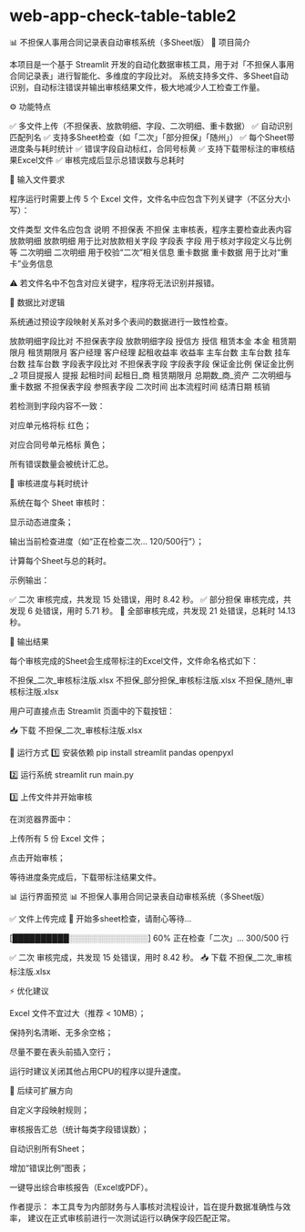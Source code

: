 # web-app-check-table-table2
📊 不担保人事用合同记录表自动审核系统（多Sheet版）
🧭 项目简介

本项目是一个基于 Streamlit 开发的自动化数据审核工具，用于对「不担保人事用合同记录表」进行智能化、多维度的字段比对。
系统支持多文件、多Sheet自动识别，自动标注错误并输出审核结果文件，极大地减少人工检查工作量。

⚙️ 功能特点

✅ 多文件上传（不担保表、放款明细、字段、二次明细、重卡数据）
✅ 自动识别匹配列名
✅ 支持多Sheet检查（如「二次」「部分担保」「随州」）
✅ 每个Sheet带进度条与耗时统计
✅ 错误字段自动标红，合同号标黄
✅ 支持下载带标注的审核结果Excel文件
✅ 审核完成后显示总错误数与总耗时

📂 输入文件要求

程序运行时需要上传 5 个 Excel 文件，文件名中应包含下列关键字（不区分大小写）：

文件类型	文件名应包含	说明
不担保表	不担保	主审核表，程序主要检查此表内容
放款明细	放款明细	用于比对放款相关字段
字段表	字段	用于核对字段定义与比例等
二次明细	二次明细	用于校验“二次”相关信息
重卡数据	重卡数据	用于比对“重卡”业务信息

⚠️ 若文件名中不包含对应关键字，程序将无法识别并报错。

🧩 数据比对逻辑

系统通过预设字段映射关系对多个表间的数据进行一致性检查。

放款明细字段比对
不担保表字段	放款明细字段
授信方	授信
租赁本金	本金
租赁期限月	租赁期限月
客户经理	客户经理
起租收益率	收益率
主车台数	主车台数
挂车台数	挂车台数
字段表字段比对
不担保表字段	字段表字段
保证金比例	保证金比例_2
项目提报人	提报
起租时间	起租日_商
租赁期限月	总期数_商_资产
二次明细与重卡数据
不担保表字段	参照表字段
二次时间	出本流程时间
结清日期	核销

若检测到字段内容不一致：

对应单元格将标 红色；

对应合同号单元格标 黄色；

所有错误数量会被统计汇总。

🧮 审核进度与耗时统计

系统在每个 Sheet 审核时：

显示动态进度条；

输出当前检查进度（如“正在检查二次... 120/500行”）；

计算每个Sheet与总的耗时。

示例输出：

✅ 二次 审核完成，共发现 15 处错误，用时 8.42 秒。
✅ 部分担保 审核完成，共发现 6 处错误，用时 5.71 秒。
🎯 全部审核完成，共发现 21 处错误，总耗时 14.13 秒。

💾 输出结果

每个审核完成的Sheet会生成带标注的Excel文件，文件命名格式如下：

不担保_二次_审核标注版.xlsx
不担保_部分担保_审核标注版.xlsx
不担保_随州_审核标注版.xlsx


用户可直接点击 Streamlit 页面中的下载按钮：

📥 下载 不担保_二次_审核标注版.xlsx

🚀 运行方式
1️⃣ 安装依赖
pip install streamlit pandas openpyxl

2️⃣ 运行系统
streamlit run main.py

3️⃣ 上传文件并开始审核

在浏览器界面中：

上传所有 5 份 Excel 文件；

点击开始审核；

等待进度条完成后，下载带标注结果文件。

📊 运行界面预览
📊 不担保人事用合同记录表自动审核系统（多Sheet版）

✅ 文件上传完成
🚀 开始多sheet检查，请耐心等待...

[██████████░░░░░░░░░░░░░░] 60%
正在检查「二次」... 300/500 行

✅ 二次 审核完成，共发现 15 处错误，用时 8.42 秒。
📥 下载 不担保_二次_审核标注版.xlsx

⚡ 优化建议

Excel 文件不宜过大（推荐 < 10MB）；

保持列名清晰、无多余空格；

尽量不要在表头前插入空行；

运行时建议关闭其他占用CPU的程序以提升速度。

🧠 后续可扩展方向

自定义字段映射规则；

审核报告汇总（统计每类字段错误数）；

自动识别所有Sheet；

增加“错误比例”图表；

一键导出综合审核报告（Excel或PDF）。

作者提示：
本工具专为内部财务与人事核对流程设计，旨在提升数据准确性与效率，
建议在正式审核前进行一次测试运行以确保字段匹配正常。
